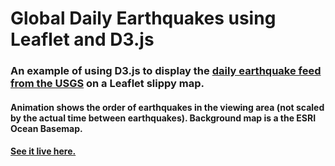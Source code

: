 # Global Daily Earthquakes using Leaflet and D3.js
### An example of using D3.js to display the [daily earthquake feed from the USGS](https://earthquake.usgs.gov/earthquakes/feed/v1.0/geojson.php) on a Leaflet slippy map.

#### Animation shows the order of earthquakes in the viewing area (not scaled by the actual time between earthquakes).  Background map is a the ESRI Ocean Basemap.

#### [See it live here.](https://ryshackleton.github.io/global_daily_earthquakes_d3_leaflet/)
